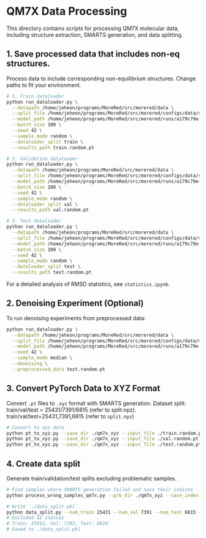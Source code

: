 # QM7X Data Processing
This directory contains scripts for processing QM7X molecular data, including structure extraction, SMARTS generation, and data splitting.


## 1. Save processed data that includes non-eq structures.

Process data to include corresponding non-equilibrium structures.
Change paths to fit your environment.

```bash
# 1. Train dataloader 
python run_dataloader.py \
  --datapath /home/jeheon/programs/MoreRed/src/morered/data \
  --split_file /home/jeheon/programs/MoreRed/src/morered/configs/data/split.npz \
  --model_path /home/jeheon/programs/MoreRed/src/morered/runs/a179c79e-41e1-11f0-9674-b44506f055df/best_model \
  --batch_size 100 \
  --seed 42 \
  --sample_mode random \
  --dataloader_split train \
  --results_path train.random.pt

# 2. Validation dataloader
python run_dataloader.py \
  --datapath /home/jeheon/programs/MoreRed/src/morered/data \
  --split_file /home/jeheon/programs/MoreRed/src/morered/configs/data/split.npz \
  --model_path /home/jeheon/programs/MoreRed/src/morered/runs/a179c79e-41e1-11f0-9674-b44506f055df/best_model \
  --batch_size 100 \
  --seed 42 \
  --sample_mode random \
  --dataloader_split val \
  --results_path val.random.pt

# 3. Test dataloader
python run_dataloader.py \
  --datapath /home/jeheon/programs/MoreRed/src/morered/data \
  --split_file /home/jeheon/programs/MoreRed/src/morered/configs/data/split.npz \
  --model_path /home/jeheon/programs/MoreRed/src/morered/runs/a179c79e-41e1-11f0-9674-b44506f055df/best_model \
  --batch_size 100 \
  --seed 42 \
  --sample_mode random \
  --dataloader_split test \
  --results_path test.random.pt
```

For a detailed analysis of RMSD statistics, see `statistics.ipynb`.


## 2. Denoising Experiment (Optional)
To run denoising experiments from preprocessed data:

```bash
python run_dataloader.py \
  --datapath /home/jeheon/programs/MoreRed/src/morered/data \
  --split_file /home/jeheon/programs/MoreRed/src/morered/configs/data/split.npz \
  --model_path /home/jeheon/programs/MoreRed/src/morered/runs/a179c79e-41e1-11f0-9674-b44506f055df/best_model \
  --seed 42 \
  --sample_mode median \
  --denoising \
  --preprocessed_data test.random.pt
```


## 3. Convert PyTorch Data to XYZ Format
Convert `.pt` files to `.xyz` format with SMARTS generation.
Dataset split: train/val/test = 25431/7391/6815 (refer to split.npz).
train/val/test=25431,7391,6815 (refer to `split.npz`)

```bash
# Convert to xyz data
python pt_to_xyz.py --save_dir ./qm7x_xyz --input_file ./train.random.pt --start_idx 0 --end_idx 25430
python pt_to_xyz.py --save_dir ./qm7x_xyz --input_file ./val.random.pt --start_idx 25431 --end_idx 32821
python pt_to_xyz.py --save_dir ./qm7x_xyz --input_file ./test.random.pt --start_idx 32822 --end_idx 39636
```

## 4. Create data split
Generate train/validation/test splits excluding problematic samples.

```bash
# Find samples where SMARTS generation failed and save their indices
python process_wrong_samples_qm7x.py --prb_dir ./qm7x_xyz --save_index wrong_samples.pkl

# Write `./data_split.pkl` 
python data_split.py --num_train 25431 --num_val 7391 --num_test 6815 --excluding wrong_samples.pkl
# Excluded 32 indices
# Train: 25412, Val: 7383, Test: 6810
# Saved to ./data_split.pkl
```
